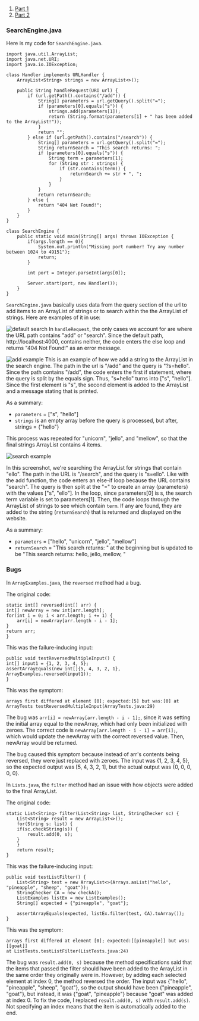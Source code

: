 1. [Part 1](###searchengine.java)
2. [Part 2](###bugs)

### SearchEngine.java
Here is my code for ```SearchEngine.java```.

    import java.util.ArrayList;
    import java.net.URI;
    import java.io.IOException;

    class Handler implements URLHandler {
        ArrayList<String> strings = new ArrayList<>();

        public String handleRequest(URI url) {
            if (url.getPath().contains("/add")) {
                String[] parameters = url.getQuery().split("=");
                if (parameters[0].equals("s")) {
                    strings.add(parameters[1]);
                    return (String.format(parameters[1] + " has been added to the ArrayList!"));
                }
                return "";
            } else if (url.getPath().contains("/search")) {
                String[] parameters = url.getQuery().split("=");
                String returnSearch = "This search returns: ";
                if (parameters[0].equals("s")) {
                    String term = parameters[1];
                    for (String str : strings) {
                        if (str.contains(term)) {
                            returnSearch += str + ", ";
                        }
                    }
                }
                return returnSearch;
            } else {
                return "404 Not Found!";
            }
        }
    }

    class SearchEngine {
        public static void main(String[] args) throws IOException {
            if(args.length == 0){
                System.out.println("Missing port number! Try any number between 1024 to 49151");
                return;
            }

            int port = Integer.parseInt(args[0]);

            Server.start(port, new Handler());
        }
    }

```SearchEngine.java``` basically uses data from the query section of the url to add items to an ArrayList of strings or to search within the the ArrayList of strings. Here are examples of it in use:

![default search](lab-report-2/2-search-default-404.png)
In ```handleRequest```, the only cases we account for are where the URL path contains "add" or "search". Since the default path, http://localhost:4000, contains neither, the code enters the else loop and returns "404 Not Found!" as an error message. 

![add example](lab-report-2/2-search-add-hello.png) 
This is an example of how we add a string to the ArrayList in the search engine. The path in the url is "/add" and the query is "?s=hello". Since the path contains "/add", the code enters the first if statement, where the query is split by the equals sign. Thus, "s=hello" turns into ["s", "hello"]. Since the first element is "s", the second element is added to the ArrayList and a message stating that is printed. 

As a summary:
- ```parameters``` = ["s", "hello"]
- ```strings``` is an empty array before the query is processed, but after, strings = {"hello"}

This process was repeated for "unicorn", "jello", and "mellow", so that the final strings ArrayList contains 4 items.

![search example](lab-report-2/2-search-ello.png)

In this screenshot, we're searching the ArrayList for strings that contain "ello". The path in the URL is "/search", and the query is "s=ello". Like with the add function, the code enters an else-if loop because the URL contains "search". The query is then split at the "=" to create an array (parameters) with the values ["s", "ello"]. In the loop, since parameters[0] is s, the search term variable is set to parameters[1]. Then, the code loops through the ArrayList of strings to see which contain ```term```. If any are found, they are added to the string (```returnSearch```) that is returned and displayed on the website. 

As a summary:
- ```parameters``` = ["hello", "unicorn", "jello", "mellow"]
- ```returnSearch``` = "This search returns: " at the beginning but is updated to be "This search returns: hello, jello, mellow, "

### Bugs
In ```ArrayExamples.java```, the ```reversed``` method had a bug. 

The original code: 

    static int[] reversed(int[] arr) {
    int[] newArray = new int[arr.length];
    for(int i = 0; i < arr.length; i += 1) {
        arr[i] = newArray[arr.length - i - 1];
    }
    return arr;
    }
  
This was the failure-inducing input: 

    public void testReversedMultipleInput() {
    int[] input1 = {1, 2, 3, 4, 5};
    assertArrayEquals(new int[]{5, 4, 3, 2, 1}, ArrayExamples.reversed(input1));
    }

This was the symptom: 

    arrays first differed at element [0]; expected:[5] but was:[0] at ArrayTests testReversedMultipleInput(ArrayTests.java:29)

The bug was ```arr[i] = newArray[arr.length - i - 1];```, since it was setting the initial array equal to the newArray, which had only been initialized with zeroes. The correct code is ```newArray[arr.length - i - 1] = arr[i];```, which would update the newArray with the correct reversed value. Then, newArray would be returned. 

The bug caused this symptom because instead of arr's contents being reversed, they were just replaced with zeroes. The input was {1, 2, 3, 4, 5}, so the expected output was [5, 4, 3, 2, 1], but the actual output was {0, 0, 0, 0, 0}.

In ```Lists.java```, the ```filter``` method had an issue with how objects were added to the final ArrayList. 

The original code: 

    static List<String> filter(List<String> list, StringChecker sc) {
        List<String> result = new ArrayList<>();
        for(String s: list) {
        if(sc.checkString(s)) {
            result.add(0, s);
        }
        }
        return result;
    }

This was the failure-inducing input: 

    public void testListFilter() {
        List<String> test = new ArrayList<>(Arrays.asList("hello", "pineapple", "sheep", "goat"));
        StringChecker CA = new checkA();
        ListExamples listEx = new ListExamples();
        String[] expected = {"pineapple", "goat"};

        assertArrayEquals(expected, listEx.filter(test, CA).toArray());
    }

This was the symptom: 

    arrays first differed at element [0]; expected:[[pineapple]] but was:[[goat]]
    at ListTests.testListFilter(ListTests.java:24)

The bug was ```result.add(0, s)``` because the method specifications said that the items that passed the filter should have been added to the ArrayList in the same order they originally were in. However, by adding each selected element at index 0, the method reversed the order. The input was {"hello", "pineapple", "sheep", "goat"}, so the output should have been {"pineapple", "goat"}, but instead, it was {"goat", "pineapple"} because "goat" was added at index 0. To fix the code, I replaced ```result.add(0, s)``` with ```result.add(s)```. Not specifying an index means that the item is automatically added to the end. 


